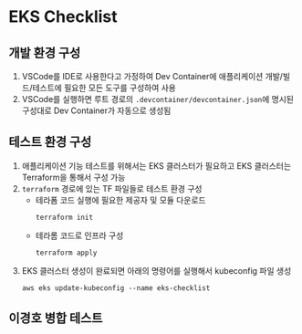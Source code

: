 # EKS Checklist

## 개발 환경 구성
1. VSCode를 IDE로 사용한다고 가정하여 Dev Container에 애플리케이션 개발/빌드/테스트에 필요한 모든 도구를 구성하여 사용
2. VSCode를 실행하면 루트 경로의 `.devcontainer/devcontainer.json`에 명시된 구성대로 Dev Container가 자동으로 생성됨

## 테스트 환경 구성
1. 애플리케이션 기능 테스트를 위해서는 EKS 클러스터가 필요하고 EKS 클러스터는 Terraform을 통해서 구성 가능
2. `terraform` 경로에 있는 TF 파일들로 테스트 환경 구성
    - 테라폼 코드 실행에 필요한 제공자 및 모듈 다운로드
        ```
        terraform init
        ```
    - 테라롬 코드로 인프라 구성
        ```
        terraform apply
        ```
3. EKS 클러스터 생성이 완료되면 아래의 명령어를 실행해서 kubeconfig 파일 생성
    ```
    aws eks update-kubeconfig --name eks-checklist
    ```

## 이경호 병합 테스트

